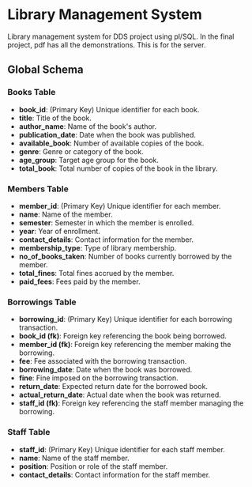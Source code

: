 # Library Management System
Library management system for DDS project using pl/SQL. In the final project, pdf has all the demonstrations.
This is for the server.

## Global Schema

### Books Table
- **book_id**: (Primary Key) Unique identifier for each book.
- **title**: Title of the book.
- **author_name**: Name of the book's author.
- **publication_date**: Date when the book was published.
- **available_book**: Number of available copies of the book.
- **genre**: Genre or category of the book.
- **age_group**: Target age group for the book.
- **total_book**: Total number of copies of the book in the library.

### Members Table
- **member_id**: (Primary Key) Unique identifier for each member.
- **name**: Name of the member.
- **semester**: Semester in which the member is enrolled.
- **year**: Year of enrollment.
- **contact_details**: Contact information for the member.
- **membership_type**: Type of library membership.
- **no_of_books_taken**: Number of books currently borrowed by the member.
- **total_fines**: Total fines accrued by the member.
- **paid_fees**: Fees paid by the member.

### Borrowings Table
- **borrowing_id**: (Primary Key) Unique identifier for each borrowing transaction.
- **book_id (fk)**: Foreign key referencing the book being borrowed.
- **member_id (fk)**: Foreign key referencing the member making the borrowing.
- **fee**: Fee associated with the borrowing transaction.
- **borrowing_date**: Date when the book was borrowed.
- **fine**: Fine imposed on the borrowing transaction.
- **return_date**: Expected return date for the borrowed book.
- **actual_return_date**: Actual date when the book was returned.
- **staff_id (fk)**: Foreign key referencing the staff member managing the borrowing.

### Staff Table
- **staff_id**: (Primary Key) Unique identifier for each staff member.
- **name**: Name of the staff member.
- **position**: Position or role of the staff member.
- **contact_details**: Contact information for the staff member.
